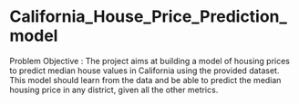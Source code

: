 # California_House_Price_Prediction_model
Problem Objective : The project aims at building a model of housing prices to predict median house values in California using the provided dataset. This model should learn from the data and be able to predict the median housing price in any district, given all the other metrics.
